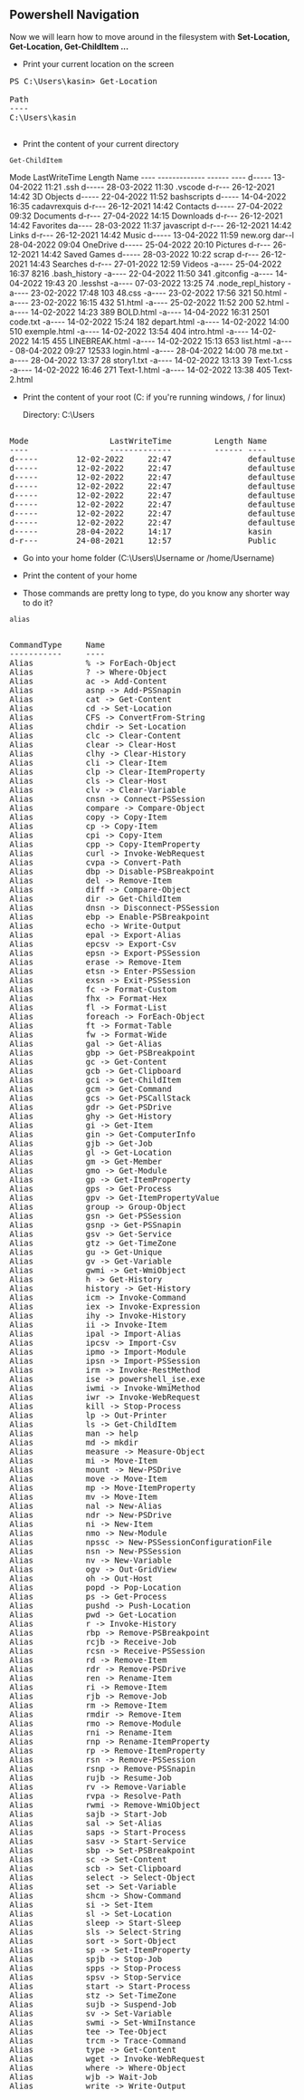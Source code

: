 ## Powershell Navigation
Now we will learn how to move around in the filesystem with **Set-Location, Get-Location, Get-ChildItem ...**

* Print your current location on the screen
<pre class ="terminal">
PS C:\Users\kasin> Get-Location

Path
----
C:\Users\kasin

</pre>

* Print the content of your current directory

`Get-ChildItem`

<p class ="terminal">
Mode                 LastWriteTime         Length Name
----                 -------------         ------ ----
d-----        13-04-2022     11:21                .ssh
d-----        28-03-2022     11:30                .vscode
d-r---        26-12-2021     14:42                3D Objects
d-----        22-04-2022     11:52                bashscripts
d-----        14-04-2022     16:35                cadavrexquis
d-r---        26-12-2021     14:42                Contacts
d-----        27-04-2022     09:32                Documents
d-r---        27-04-2022     14:15                Downloads
d-r---        26-12-2021     14:42                Favorites
da----        28-03-2022     11:37                javascript
d-r---        26-12-2021     14:42                Links
d-r---        26-12-2021     14:42                Music
d-----        13-04-2022     11:59                new.org
dar--l        28-04-2022     09:04                OneDrive
d-----        25-04-2022     20:10                Pictures
d-r---        26-12-2021     14:42                Saved Games
d-----        28-03-2022     10:22                scrap
d-r---        26-12-2021     14:43                Searches
d-r---        27-01-2022     12:59                Videos
-a----        25-04-2022     16:37           8216 .bash_history
-a----        22-04-2022     11:50            341 .gitconfig
-a----        14-04-2022     19:43             20 .lesshst
-a----        07-03-2022     13:25             74 .node_repl_history
-a----        23-02-2022     17:48            103 48.css
-a----        23-02-2022     17:56            321 50.html
-a----        23-02-2022     16:15            432 51.html
-a----        25-02-2022     11:52            200 52.html
-a----        14-02-2022     14:23            389 BOLD.html
-a----        14-04-2022     16:31           2501 code.txt
-a----        14-02-2022     15:24            182 depart.html
-a----        14-02-2022     14:00            510 exemple.html
-a----        14-02-2022     13:54            404 intro.html
-a----        14-02-2022     14:15            455 LINEBREAK.html
-a----        14-02-2022     15:13            653 list.html
-a----        08-04-2022     09:27          12533 login.html
-a----        28-04-2022     14:00             78 me.txt
-a----        28-04-2022     13:37             28 story1.txt
-a----        14-02-2022     13:13             39 Text-1.css
-a----        14-02-2022     16:46            271 Text-1.html
-a----        14-02-2022     13:38            405 Text-2.html
</pre>

* Print the content of your root (C: if you're running windows, / for linux)

   Directory: C:\Users

<pre class="terminal">

Mode                 LastWriteTime         Length Name
----                 -------------         ------ ----
d-----        12-02-2022     22:47                defaultuser100000
d-----        12-02-2022     22:47                defaultuser100000.DESKTOP-VJ89FK4
d-----        12-02-2022     22:47                defaultuser100000.DESKTOP-VJ89FK4.000
d-----        12-02-2022     22:47                defaultuser100001
d-----        12-02-2022     22:47                defaultuser100001.DESKTOP-VJ89FK4
d-----        12-02-2022     22:47                defaultuser100001.DESKTOP-VJ89FK4.000
d-----        12-02-2022     22:47                defaultuser100001.DESKTOP-VJ89FK4.001
d-----        12-02-2022     22:47                defaultuser100001.DESKTOP-VJ89FK4.002
d-----        28-04-2022     14:17                kasin
d-r---        24-08-2021     12:57                Public
</pre>
* Go into your home folder (C:\Users\Username or /home/Username)

* Print the content of your home

* Those commands are pretty long to type, do you know any shorter way to do it?

`alias`
<pre class="terminal">

CommandType     Name                                               Version    Source
-----------     ----                                               -------    ------
Alias           % -> ForEach-Object
Alias           ? -> Where-Object
Alias           ac -> Add-Content
Alias           asnp -> Add-PSSnapin
Alias           cat -> Get-Content
Alias           cd -> Set-Location
Alias           CFS -> ConvertFrom-String                          3.1.0.0    Microsoft.PowerShell.Utility
Alias           chdir -> Set-Location
Alias           clc -> Clear-Content
Alias           clear -> Clear-Host
Alias           clhy -> Clear-History
Alias           cli -> Clear-Item
Alias           clp -> Clear-ItemProperty
Alias           cls -> Clear-Host
Alias           clv -> Clear-Variable
Alias           cnsn -> Connect-PSSession
Alias           compare -> Compare-Object
Alias           copy -> Copy-Item
Alias           cp -> Copy-Item
Alias           cpi -> Copy-Item
Alias           cpp -> Copy-ItemProperty
Alias           curl -> Invoke-WebRequest
Alias           cvpa -> Convert-Path
Alias           dbp -> Disable-PSBreakpoint
Alias           del -> Remove-Item
Alias           diff -> Compare-Object
Alias           dir -> Get-ChildItem
Alias           dnsn -> Disconnect-PSSession
Alias           ebp -> Enable-PSBreakpoint
Alias           echo -> Write-Output
Alias           epal -> Export-Alias
Alias           epcsv -> Export-Csv
Alias           epsn -> Export-PSSession
Alias           erase -> Remove-Item
Alias           etsn -> Enter-PSSession
Alias           exsn -> Exit-PSSession
Alias           fc -> Format-Custom
Alias           fhx -> Format-Hex                                  3.1.0.0    Microsoft.PowerShell.Utility
Alias           fl -> Format-List
Alias           foreach -> ForEach-Object
Alias           ft -> Format-Table
Alias           fw -> Format-Wide
Alias           gal -> Get-Alias
Alias           gbp -> Get-PSBreakpoint
Alias           gc -> Get-Content
Alias           gcb -> Get-Clipboard                               3.1.0.0    Microsoft.PowerShell.Management
Alias           gci -> Get-ChildItem
Alias           gcm -> Get-Command
Alias           gcs -> Get-PSCallStack
Alias           gdr -> Get-PSDrive
Alias           ghy -> Get-History
Alias           gi -> Get-Item
Alias           gin -> Get-ComputerInfo                            3.1.0.0    Microsoft.PowerShell.Management
Alias           gjb -> Get-Job
Alias           gl -> Get-Location
Alias           gm -> Get-Member
Alias           gmo -> Get-Module
Alias           gp -> Get-ItemProperty
Alias           gps -> Get-Process
Alias           gpv -> Get-ItemPropertyValue
Alias           group -> Group-Object
Alias           gsn -> Get-PSSession
Alias           gsnp -> Get-PSSnapin
Alias           gsv -> Get-Service
Alias           gtz -> Get-TimeZone                                3.1.0.0    Microsoft.PowerShell.Management
Alias           gu -> Get-Unique
Alias           gv -> Get-Variable
Alias           gwmi -> Get-WmiObject
Alias           h -> Get-History
Alias           history -> Get-History
Alias           icm -> Invoke-Command
Alias           iex -> Invoke-Expression
Alias           ihy -> Invoke-History
Alias           ii -> Invoke-Item
Alias           ipal -> Import-Alias
Alias           ipcsv -> Import-Csv
Alias           ipmo -> Import-Module
Alias           ipsn -> Import-PSSession
Alias           irm -> Invoke-RestMethod
Alias           ise -> powershell_ise.exe
Alias           iwmi -> Invoke-WmiMethod
Alias           iwr -> Invoke-WebRequest
Alias           kill -> Stop-Process
Alias           lp -> Out-Printer
Alias           ls -> Get-ChildItem
Alias           man -> help
Alias           md -> mkdir
Alias           measure -> Measure-Object
Alias           mi -> Move-Item
Alias           mount -> New-PSDrive
Alias           move -> Move-Item
Alias           mp -> Move-ItemProperty
Alias           mv -> Move-Item
Alias           nal -> New-Alias
Alias           ndr -> New-PSDrive
Alias           ni -> New-Item
Alias           nmo -> New-Module
Alias           npssc -> New-PSSessionConfigurationFile
Alias           nsn -> New-PSSession
Alias           nv -> New-Variable
Alias           ogv -> Out-GridView
Alias           oh -> Out-Host
Alias           popd -> Pop-Location
Alias           ps -> Get-Process
Alias           pushd -> Push-Location
Alias           pwd -> Get-Location
Alias           r -> Invoke-History
Alias           rbp -> Remove-PSBreakpoint
Alias           rcjb -> Receive-Job
Alias           rcsn -> Receive-PSSession
Alias           rd -> Remove-Item
Alias           rdr -> Remove-PSDrive
Alias           ren -> Rename-Item
Alias           ri -> Remove-Item
Alias           rjb -> Remove-Job
Alias           rm -> Remove-Item
Alias           rmdir -> Remove-Item
Alias           rmo -> Remove-Module
Alias           rni -> Rename-Item
Alias           rnp -> Rename-ItemProperty
Alias           rp -> Remove-ItemProperty
Alias           rsn -> Remove-PSSession
Alias           rsnp -> Remove-PSSnapin
Alias           rujb -> Resume-Job
Alias           rv -> Remove-Variable
Alias           rvpa -> Resolve-Path
Alias           rwmi -> Remove-WmiObject
Alias           sajb -> Start-Job
Alias           sal -> Set-Alias
Alias           saps -> Start-Process
Alias           sasv -> Start-Service
Alias           sbp -> Set-PSBreakpoint
Alias           sc -> Set-Content
Alias           scb -> Set-Clipboard                               3.1.0.0    Microsoft.PowerShell.Management
Alias           select -> Select-Object
Alias           set -> Set-Variable
Alias           shcm -> Show-Command
Alias           si -> Set-Item
Alias           sl -> Set-Location
Alias           sleep -> Start-Sleep
Alias           sls -> Select-String
Alias           sort -> Sort-Object
Alias           sp -> Set-ItemProperty
Alias           spjb -> Stop-Job
Alias           spps -> Stop-Process
Alias           spsv -> Stop-Service
Alias           start -> Start-Process
Alias           stz -> Set-TimeZone                                3.1.0.0    Microsoft.PowerShell.Management
Alias           sujb -> Suspend-Job
Alias           sv -> Set-Variable
Alias           swmi -> Set-WmiInstance
Alias           tee -> Tee-Object
Alias           trcm -> Trace-Command
Alias           type -> Get-Content
Alias           wget -> Invoke-WebRequest
Alias           where -> Where-Object
Alias           wjb -> Wait-Job
Alias           write -> Write-Output
</pre>
